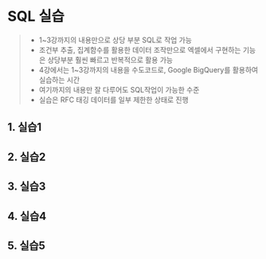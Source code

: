 # SQL 실습

>- 1~3강까지의 내용만으로 상당 부분 SQL로 작업 가능
>- 조건부 추출, 집계함수를 활용한 데이터 조작만으로 엑셀에서 구현하는 기능은 상당부분 훨씬 빠르고 반복적으로 활용 가능
>- 4강에서는 1~3강까지의 내용을 수도코드로, Google BigQuery를 활용하여 실습하는 시간
>- 여기까지의 내용만 잘 다루어도 SQL작업이 가능한 수준
>- 실습은 RFC 태깅 데이터를 일부 제한한 상태로 진행

## 1. 실습1
## 2. 실습2
## 3. 실습3
## 4. 실습4
## 5. 실습5

